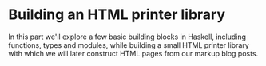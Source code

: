 # Building an HTML printer library

In this part we'll explore a few basic building blocks in Haskell,
including functions, types and modules, while building a small HTML printer library
with which we will later construct HTML pages from our markup blog posts.

